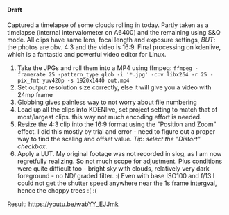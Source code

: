 #### Draft
Captured a timelapse of some clouds rolling in today. Partly taken as a timelapse (internal intervalometer on A6400) and the remaining using S&Q mode.
All clips have same lens, focal length and exposure settings, *BUT*: the photos are obv. 4:3 and the video is 16:9. Final processing on kdenlive, which is a
fantastic and powerful video editor for Linux.

1. Take the JPGs and roll them into a MP4 using ffmpeg: `ffmpeg -framerate 25 -pattern_type glob -i '*.jpg' -c:v libx264 -r 25 -pix_fmt yuv420p -s 1920x1440 out.mp4`
  1.  Set output resolution size correctly, else it will give you a video with 24mp frame
  2.  Globbing gives painless way to not worry about file numbering
2. Load up all the clips into KDENlive, set project setting to match that of most/largest clips. this way not much encoding effort is needed.
3. Resize the 4:3 clip into the 16:9 format using the "Position and Zoom" effect. I did this mostly by trial and error - need to figure out a proper way to find
the scaling and offset value. *Tip: select the "Distort" checkbox*.
4. Apply a LUT. My original footage was not recorded in slog, as I am now regretfully realizing. So not much scope for adjustment.
Plus conditions were quite difficult too - bright sky with clouds, relatively very dark foreground - no ND/ graded filter. :(
Even with base ISO100 and f/13 I could not get the shutter speed anywhere near the 1s frame intergval, hence the choppy trees :( :(

Result:  https://youtu.be/wabYY_EJJmk
